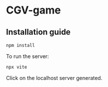# CGV-game

## Installation guide
```
npm install
```
To run the server:
```
npx vite
```
Click on the localhost server generated.